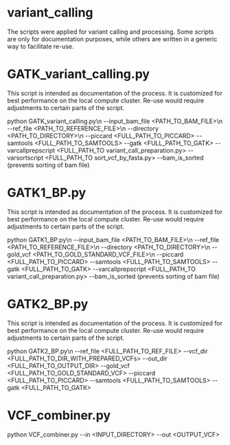 # variant_calling
The scripts were applied for variant calling and processing. Some scripts are only for documentation purposes, while others are written in a generic way to facilitate re-use.


# GATK_variant_calling.py

This script is intended as documentation of the process. It is customized for best performance on the local compute cluster. Re-use would require adjustments to certain parts of the script.

python GATK_variant_calling.py\n
				--input_bam_file <PATH_TO_BAM_FILE>\n
				--ref_file <PATH_TO_REFERENCE_FILE>\n
				--directory <PATH_TO_DIRECTORY>\n
				--piccard <FULL_PATH_TO_PICCARD>
				--samtools <FULL_PATH_TO_SAMTOOLS>
				--gatk <FULL_PATH_TO_GATK>
				--varcallprepscript <FULL_PATH_TO variant_call_preparation.py>
				--varsortscript <FULL_PATH_TO sort_vcf_by_fasta.py>
				--bam_is_sorted (prevents sorting of bam file)


# GATK1_BP.py

This script is intended as documentation of the process. It is customized for best performance on the local compute cluster. Re-use would require adjustments to certain parts of the script.

python GATK1_BP.py\n
				--input_bam_file <PATH_TO_BAM_FILE>\n
				--ref_file <PATH_TO_REFERENCE_FILE>\n
				--directory <PATH_TO_DIRECTORY>\n
				--gold_vcf <PATH_TO_GOLD_STANDARD_VCF_FILE>\n
				--piccard <FULL_PATH_TO_PICCARD>
				--samtools <FULL_PATH_TO_SAMTOOLS>
				--gatk <FULL_PATH_TO_GATK>
				--varcallprepscript <FULL_PATH_TO variant_call_preparation.py>
				--bam_is_sorted (prevents sorting of bam file)



# GATK2_BP.py

This script is intended as documentation of the process. It is customized for best performance on the local compute cluster. Re-use would require adjustments to certain parts of the script.

python GATK2_BP.py\n
	--ref_file <FULL_PATH_TO_REF_FILE>
	--vcf_dir <FULL_PATH_TO_DIR_WITH_PREPARED_VCFs>
	--out_dir <FULL_PATH_TO_OUTPUT_DIR>
	--gold_vcf <FULL_PATH_TO_GOLD_STANDARD_VCF>
	--piccard <FULL_PATH_TO_PICCARD>
	--samtools <FULL_PATH_TO_SAMTOOLS>
	--gatk <FULL_PATH_TO_GATK>


# VCF_combiner.py

python VCF_combiner.py
					--in <INPUT_DIRECTORY>
					--out <OUTPUT_VCF>
















